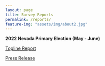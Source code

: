 ```yaml
---
layout: page
title: Survey Reports
permalink: /reports/
feature-img: "assets/img/about2.jpg"
---
```


**2022 Nevada Primary Election (May - June)**

[Topline Report](assets/NESP_Primary_Topline.pdf)

[Press Release](assets/NESP_Primary22_PressRelease.pdf)
